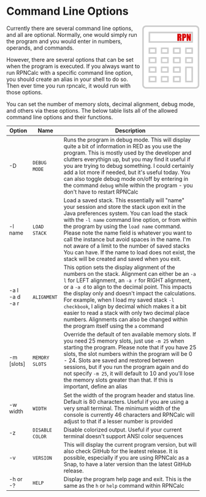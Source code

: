 # Command Line Options

<img align="right" width="150" src="../Images/CalcIcon.png">

Currently there are several command line options, and all are optional.  Normally, one would simply run the program and you would enter in numbers, operands, and commands.

However, there are several options that can be set when the program is executed.  If you always want to run RPNCalc with a specific command line option, you should create an alias in your shell to do so.  Then ever time you run rpncalc, it would run with those options.

You can set the number of memory slots, decimal alignment, debug mode, and others via these options.  The below table lists all of the allowed command line options and their functions.

|Option|Name|Description|
|------|----|-----------|
|-D | `DEBUG MODE`| Runs the program in debug mode.  This will display quite a bit of information in RED as you use the program.  This is mostly used by the developer and clutters everythign up, but you may find it useful if you are trying to debug something.  I could certainly add a lot more if needed, but it's useful today.  You can also toggle debug mode on/off by entering in the command `debug` while within the program - you don't have to restart RPNCalc|
|-l name |`LOAD STACK`| Load a saved stack.  This essentially will "name" your session and store the stack upon exit in the Java preferences system.  You can load the stack with the `-l name` command line option, or from within the program by using the `load name` command.  Please note the name field is whatever you want to call the instance but avoid spaces in the name.  I'm not aware of a limit to the number of saved stacks You can have.  If the name to load does not exist, the stack will be created and saved when you exit.|
|-a l <br> -a d <br> -a r | `ALIGNMENT`| This option sets the display alignment of the numbers on the stack. Alignment can either be an `-a l` for LEFT alignment, an `-a r` for RIGHT alignment, or a `-a d` to align to the decimal point.  This impacts the display only and doesn't impact the calculations.  For example, when I load my saved stack `-l checkbook`, I align by decimal which makes it a bit easier to read a stack with only two decimal place numbers.  Alignments can also be changed within the program itself using the `a` command|
|-m [slots]| `MEMORY SLOTS`| Override the default of ten available memory slots.  If you need 25 memory slots, just use `-m 25` when starting the program.  Please note that if you have 25 slots, the slot numbers within the program will be 0 - 24.  Slots are saved and restored between sessions, but if you run the program again and do not specify `-m 25`, it will default to 10 and you'll lose the memory slots greater than that.  If this is important, define an alias|
|-w width| `WIDTH`| Set the width of the program header and status line.  Default is 80 characters. Useful if you are using a very small terminal.  The minimum width of the console is currently 46 characters and RPNCalc will adjust to that if a lesser number is provided|
|-z| `DISABLE COLOR`| Disable colorized output.  Useful if your current terminal doesn't support ANSI color sequences|
|-v| `VERSION`| This will display the current program version, but will also check GitHub for the leatest release.  It is possible, especially if you are using RPNCalc as a Snap, to have a later version than the latest GitHub release.|
|-h or -?| `HELP`| Display the program help page and exit.  This is the same as the `h` or `help` command within RPNCalc|
